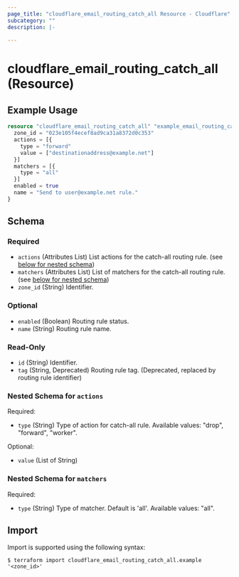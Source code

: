 ```yaml
---
page_title: "cloudflare_email_routing_catch_all Resource - Cloudflare"
subcategory: ""
description: |-
  
---
```


# cloudflare_email_routing_catch_all (Resource)



## Example Usage

```terraform
resource "cloudflare_email_routing_catch_all" "example_email_routing_catch_all" {
  zone_id = "023e105f4ecef8ad9ca31a8372d0c353"
  actions = [{
    type = "forward"
    value = ["destinationaddress@example.net"]
  }]
  matchers = [{
    type = "all"
  }]
  enabled = true
  name = "Send to user@example.net rule."
}
```

<!-- schema generated by tfplugindocs -->
## Schema

### Required

- `actions` (Attributes List) List actions for the catch-all routing rule. (see [below for nested schema](#nestedatt--actions))
- `matchers` (Attributes List) List of matchers for the catch-all routing rule. (see [below for nested schema](#nestedatt--matchers))
- `zone_id` (String) Identifier.

### Optional

- `enabled` (Boolean) Routing rule status.
- `name` (String) Routing rule name.

### Read-Only

- `id` (String) Identifier.
- `tag` (String, Deprecated) Routing rule tag. (Deprecated, replaced by routing rule identifier)

<a id="nestedatt--actions"></a>
### Nested Schema for `actions`

Required:

- `type` (String) Type of action for catch-all rule.
Available values: "drop", "forward", "worker".

Optional:

- `value` (List of String)


<a id="nestedatt--matchers"></a>
### Nested Schema for `matchers`

Required:

- `type` (String) Type of matcher. Default is 'all'.
Available values: "all".

## Import

Import is supported using the following syntax:

```shell
$ terraform import cloudflare_email_routing_catch_all.example '<zone_id>'
```
